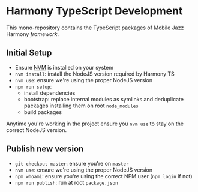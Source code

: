 # Harmony TypeScript Development

This mono-repository contains the TypeScript packages of Mobile Jazz Harmony _framework_.

## Initial Setup

-   Ensure [NVM](https://github.com/nvm-sh/nvm) is installed on your system
-   `nvm install`: install the NodeJS version required by Harmony TS
-   `nvm use`: ensure we're using the proper NodeJS version
-   `npm run setup`:
    -   install dependencies
    -   bootstrap: replace internal modules as symlinks and deduplicate packages installing them on root `node_modules`
    -   build packages

Anytime you're working in the project ensure you `nvm use` to stay on the correct NodeJS version.

## Publish new version

-   `git checkout master`: ensure you're on `master`
-   `nvm use`: ensure we're using the proper NodeJS version
-   `npm whoami`: ensure you're using the correct NPM user (`npm login` if not)
-   `npm run publish`: run at root `package.json`
